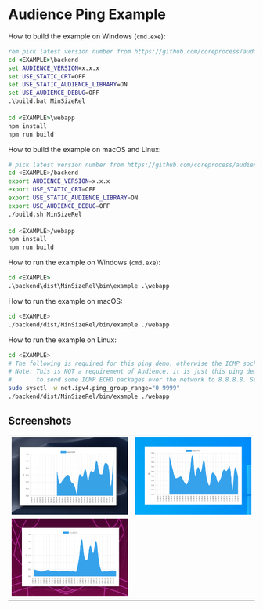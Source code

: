 # Audience Ping Example

How to build the example on Windows (`cmd.exe`):

```bat
rem pick latest version number from https://github.com/coreprocess/audience/releases, e.g. 1.0.0
cd <EXAMPLE>\backend
set AUDIENCE_VERSION=x.x.x
set USE_STATIC_CRT=OFF
set USE_STATIC_AUDIENCE_LIBRARY=ON
set USE_AUDIENCE_DEBUG=OFF
.\build.bat MinSizeRel

cd <EXAMPLE>\webapp
npm install
npm run build
```

How to build the example on macOS and Linux:

```sh
# pick latest version number from https://github.com/coreprocess/audience/releases, e.g. 1.0.0
cd <EXAMPLE>/backend
export AUDIENCE_VERSION=x.x.x
export USE_STATIC_CRT=OFF
export USE_STATIC_AUDIENCE_LIBRARY=ON
export USE_AUDIENCE_DEBUG=OFF
./build.sh MinSizeRel

cd <EXAMPLE>/webapp
npm install
npm run build
```

How to run the example on Windows (`cmd.exe`):

```bat
cd <EXAMPLE>
.\backend\dist\MinSizeRel\bin\example .\webapp
```

How to run the example on macOS:

```sh
cd <EXAMPLE>
./backend/dist/MinSizeRel/bin/example ./webapp
```

How to run the example on Linux:

```sh
cd <EXAMPLE>
# The following is required for this ping demo, otherwise the ICMP socket cannot be opened.
# Note: This is NOT a requirement of Audience, it is just this ping demo, which wants
#       to send some ICMP ECHO packages over the network to 8.8.8.8. See ping.cpp.
sudo sysctl -w net.ipv4.ping_group_range="0 9999"
./backend/dist/MinSizeRel/bin/example ./webapp
```

## Screenshots

<table><tr><td><img src="screenshots/macos.png"></td><td><img src="screenshots/windows.png"></td></tr><tr><td><img src="screenshots/ubuntu.png"></td></tr></table>

